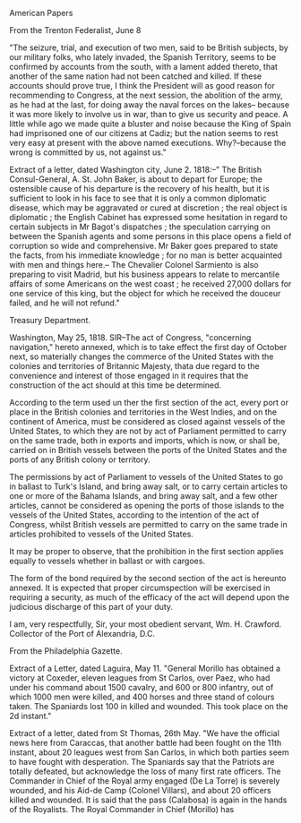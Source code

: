   American Papers  From the Trenton Federalist, June 8  "The seizure, trial, and execution of two men, said to be British subjects, by our military folks, who lately invaded, the Spanish Territory, seems to be confirmed by accounts from the south, with a lament added thereto, that another of the same nation had not been catched and killed. If these accounts should prove true, I think the President will as good reason for recommending to Congress, at the next session, the abolition of the army, as he had at the last, for doing away the naval forces on the lakes– because it was more likely to involve us in war, than to give us security and peace. A little while ago we made quite a bluster and noise because the King of Spain had imprisoned one of our citizens at Cadiz; but the nation seems to rest very easy at present with the above named executions. Why?–because the wrong is committed by us, not against us."  Extract of a letter, dated Washington city, June 2. 1818:–" The British Consul-General, A. St. John Baker, is about to depart for Europe; the ostensible cause of his departure is the recovery of his health, but it is sufficient to look in his face to see that it is only a common diplomatic disease, which may be aggravated or cured at discretion ; the real object is diplomatic ; the English Cabinet has expressed some hesitation in regard to certain subjects in Mr Bagot's dispatches ; the speculation carrying on between the Spanish agents and some persons in this place opens a field of corruption so wide and comprehensive. Mr Baker goes prepared to state the facts, from his immediate knowledge ; for no man is better acquainted with men and things here.– The Chevalier Colonel Sarmiento is also preparing to visit Madrid, but his business appears to relate to mercantile affairs of some Americans on the west coast ; he received 27,000 dollars for one service of this king, but the object for which he received the douceur failed, and he will not refund."  Treasury Department.  Washington, May 25, 1818. SIR–The act of Congress, "concerning navigation," hereto annexed, which is to take effect the first day of October next, so materially changes the commerce of the United States with the colonies and territories of Britannic Majesty, thata due regard to the convenience and interest of those engaged in it requires that the construction of the act should at this time be determined.  According to the term used un ther the first section of the act, every port or place in the British colonies and territories in the West Indies, and on the continent of America, must be considered as closed against vessels of the United States, to which they are not by act of Parliament permitted to carry on the same trade, both in exports and imports, which is now, or shall be, carried on in British vessels between the ports of the United States and the ports of any British colony or territory.  The permissions by act of Parliament to vessels of the United States to go in ballast to Turk's Island, and bring away salt, or to carry certain articles to one or more of the Bahama Islands, and bring away salt, and a few other articles, cannot be considered as opening the ports of those islands to the vessels of the United States, according to the intention of the act of Congress, whilst British vessels are permitted to carry on the same trade in articles prohibited to vessels of the United States.  It may be proper to observe, that the prohibition in the first section applies equally to vessels whether in ballast or with cargoes.  The form of the bond required by the second section of the act is hereunto annexed. It is expected that proper circumspection will be exercised in requiring a security, as much of the efficacy of the act will depend upon the judicious discharge of this part of your duty.  I am, very respectfully, Sir, your most obedient servant, Wm. H. Crawford. Collector of the Port of Alexandria, D.C.  From the Philadelphia Gazette.  Extract of a Letter, dated Laguira, May 11. "General Morillo has obtained a victory at Coxeder, eleven leagues from St Carlos, over Paez, who had under his command about 1500 cavalry, and 600 or 800 infantry, out of which 1000 men were killed, and 400 horses and three stand of colours taken. The Spaniards lost 100 in killed and wounded. This took place on the 2d instant."  Extract of a letter, dated from St Thomas, 26th May. "We have the official news here from Caraccas, that another battle had been fought on the 11th instant, about 20 leagues west from San Carlos, in which both parties seem to have fought with desperation. The Spaniards say that the Patriots are totally defeated, but acknowledge the loss of many first rate officers. The Commander in Chief of the Royal army engaged (De La Torre) is severely wounded, and his Aid-de Camp (Colonel Villars), and about 20 officers killed and wounded. It is said that the pass (Calabosa) is again in the hands of the Royalists. The Royal Commander in Chief (Morillo) has  